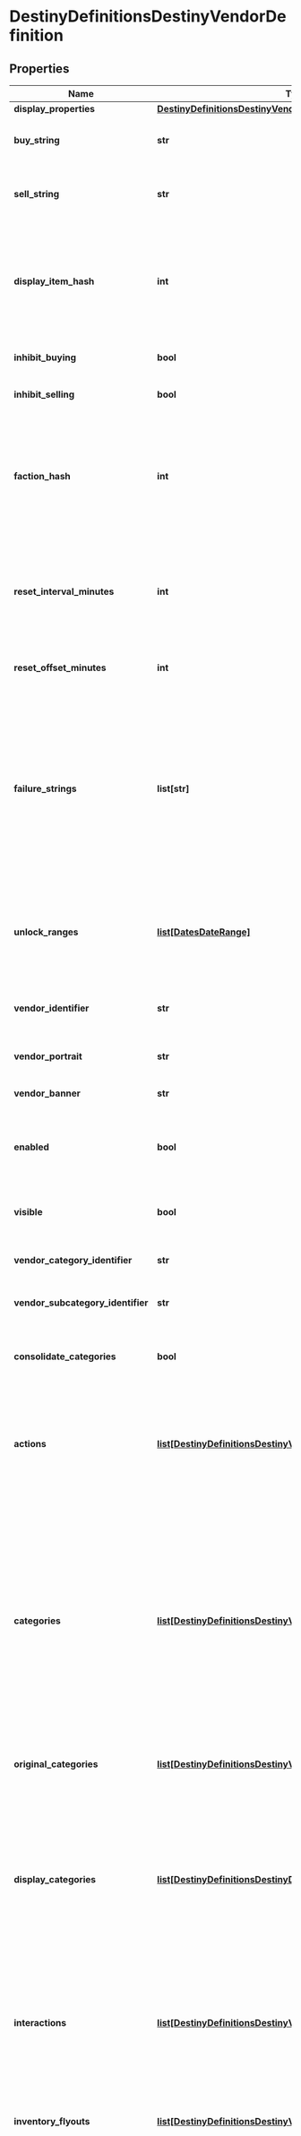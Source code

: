 # DestinyDefinitionsDestinyVendorDefinition

## Properties
Name | Type | Description | Notes
------------ | ------------- | ------------- | -------------
**display_properties** | [**DestinyDefinitionsDestinyVendorDisplayPropertiesDefinition**](DestinyDefinitionsDestinyVendorDisplayPropertiesDefinition.md) |  | [optional] 
**buy_string** | **str** | If the vendor has a custom localized string describing the \&quot;buy\&quot; action, that is returned here. | [optional] 
**sell_string** | **str** | Ditto for selling. Not that you can sell items to a vendor anymore. Will it come back? Who knows. The string&#39;s still there. | [optional] 
**display_item_hash** | **int** | If the vendor has an item that should be displayed as the \&quot;featured\&quot; item, this is the hash identifier for that DestinyVendorItemDefinition.  Apparently this is usually a related currency, like a reputation token. But it need not be restricted to that. | [optional] 
**inhibit_buying** | **bool** | If this is true, you aren&#39;t allowed to buy whatever the vendor is selling. | [optional] 
**inhibit_selling** | **bool** | If this is true, you&#39;re not allowed to sell whatever the vendor is buying. | [optional] 
**faction_hash** | **int** | If the Vendor has a faction, this hash will be valid and point to a DestinyFactionDefinition.  The game UI and BNet often mine the faction definition for additional elements and details to place on the screen, such as the faction&#39;s Progression status (aka \&quot;Reputation\&quot;). | [optional] 
**reset_interval_minutes** | **int** | A number used for calculating the frequency of a vendor&#39;s inventory resetting/refreshing.  Don&#39;t worry about calculating this - we do it on the server side and send you the next refresh date with the live data. | [optional] 
**reset_offset_minutes** | **int** | Again, used for reset/refreshing of inventory. Don&#39;t worry too much about it. Unless you want to. | [optional] 
**failure_strings** | **list[str]** | If an item can&#39;t be purchased from the vendor, there may be many \&quot;custom\&quot;/game state specific reasons why not.  This is a list of localized strings with messages for those custom failures. The live BNet data will return a failureIndexes property for items that can&#39;t be purchased: using those values to index into this array, you can show the user the appropriate failure message for the item that can&#39;t be bought. | [optional] 
**unlock_ranges** | [**list[DatesDateRange]**](DatesDateRange.md) | If we were able to predict the dates when this Vendor will be visible/available, this will be the list of those date ranges. Sadly, we&#39;re not able to predict this very frequently, so this will often be useless data. | [optional] 
**vendor_identifier** | **str** | The internal identifier for the Vendor. A holdover from the old days of Vendors, but we don&#39;t have time to refactor it away. | [optional] 
**vendor_portrait** | **str** | A portrait of the Vendor&#39;s smiling mug. Or frothing tentacles. | [optional] 
**vendor_banner** | **str** | If the vendor has a custom banner image, that can be found here. | [optional] 
**enabled** | **bool** | If a vendor is not enabled, we won&#39;t even save the vendor&#39;s definition, and we won&#39;t return any items or info about them. It&#39;s as if they don&#39;t exist. | [optional] 
**visible** | **bool** | If a vendor is not visible, we still have and will give vendor definition info, but we won&#39;t use them for things like Advisors or UI. | [optional] 
**vendor_category_identifier** | **str** | The identifier of the VendorCategoryDefinition for this vendor. | [optional] 
**vendor_subcategory_identifier** | **str** | The identifier of the VendorCategoryDefinition for this vendor&#39;s subcategory. | [optional] 
**consolidate_categories** | **bool** | If TRUE, consolidate categories that only differ by trivial properties (such as having minor differences in name) | [optional] 
**actions** | [**list[DestinyDefinitionsDestinyVendorActionDefinition]**](DestinyDefinitionsDestinyVendorActionDefinition.md) | Describes \&quot;actions\&quot; that can be performed on a vendor. Currently, none of these exist. But theoretically a Vendor could let you interact with it by performing actions. We&#39;ll see what these end up looking like if they ever get used. | [optional] 
**categories** | [**list[DestinyDefinitionsDestinyVendorCategoryEntryDefinition]**](DestinyDefinitionsDestinyVendorCategoryEntryDefinition.md) | These are the headers for sections of items that the vendor is selling. When you see items organized by category in the header, it is these categories that it is showing.  Well, technically not *exactly* these. On BNet, it doesn&#39;t make sense to have categories be \&quot;paged\&quot; as we do in Destiny, so we run some heuristics to attempt to aggregate pages of categories together.   These are the categories post-concatenation, if the vendor had concatenation applied. If you want the pre-aggregated category data, use originalCategories. | [optional] 
**original_categories** | [**list[DestinyDefinitionsDestinyVendorCategoryEntryDefinition]**](DestinyDefinitionsDestinyVendorCategoryEntryDefinition.md) | See the categories property for a description of categories and why originalCategories exists. | [optional] 
**display_categories** | [**list[DestinyDefinitionsDestinyDisplayCategoryDefinition]**](DestinyDefinitionsDestinyDisplayCategoryDefinition.md) | Display Categories are different from \&quot;categories\&quot; in that these are specifically for visual grouping and display of categories in Vendor UI.   The \&quot;categories\&quot; structure is for validation of the contained items, and can be categorized entirely separately from \&quot;Display Categories\&quot;, there need be and often will be no meaningful relationship between the two. | [optional] 
**interactions** | [**list[DestinyDefinitionsDestinyVendorInteractionDefinition]**](DestinyDefinitionsDestinyVendorInteractionDefinition.md) | In addition to selling items, vendors can have \&quot;interactions\&quot;: UI where you \&quot;talk\&quot; with the vendor and they offer you a reward, some item, or merely acknowledge via dialog that you did something cool. | [optional] 
**inventory_flyouts** | [**list[DestinyDefinitionsDestinyVendorInventoryFlyoutDefinition]**](DestinyDefinitionsDestinyVendorInventoryFlyoutDefinition.md) | If the vendor shows you items from your own inventory - such as the Vault vendor does - this data describes the UI around showing those inventory buckets and which ones get shown. | [optional] 
**item_list** | [**list[DestinyDefinitionsDestinyVendorItemDefinition]**](DestinyDefinitionsDestinyVendorItemDefinition.md) | If the vendor sells items (or merely has a list of items to show like the \&quot;Sack\&quot; vendors do), this is the list of those items that the vendor can sell. From this list, only a subset will be available from the vendor at any given time, selected randomly and reset on the vendor&#39;s refresh interval.  Note that a vendor can sell the same item multiple ways: for instance, nothing stops a vendor from selling you some specific weapon but using two different currencies, or the same weapon at multiple \&quot;item levels\&quot;. | [optional] 
**services** | [**list[DestinyDefinitionsDestinyVendorServiceDefinition]**](DestinyDefinitionsDestinyVendorServiceDefinition.md) | BNet doesn&#39;t use this data yet, but it appears to be an optional list of flavor text about services that the Vendor can provide. | [optional] 
**accepted_items** | [**list[DestinyDefinitionsDestinyVendorAcceptedItemDefinition]**](DestinyDefinitionsDestinyVendorAcceptedItemDefinition.md) | If the Vendor is actually a vehicle for the transferring of items (like the Vault and Postmaster vendors), this defines the list of source-&gt;destination buckets for transferring. | [optional] 
**return_with_vendor_request** | **bool** | As many of you know, Vendor data has historically been pretty brutal on the BNet servers. In an effort to reduce this workload, only Vendors with this flag set will be returned on Vendor requests. This allows us to filter out Vendors that don&#39;t dynamic data that&#39;s particularly useful: things like \&quot;Preview/Sack\&quot; vendors, for example, that you can usually suss out the details for using just the definitions themselves. | [optional] 
**hash** | **int** | The unique identifier for this entity. Guaranteed to be unique for the type of entity, but not globally.  When entities refer to each other in Destiny content, it is this hash that they are referring to. | [optional] 
**index** | **int** | The index of the entity as it was found in the investment tables. | [optional] 
**redacted** | **bool** | If this is true, then there is an entity with this identifier/type combination, but BNet is not yet allowed to show it. Sorry! | [optional] 

[[Back to Model list]](../README.md#documentation-for-models) [[Back to API list]](../README.md#documentation-for-api-endpoints) [[Back to README]](../README.md)


